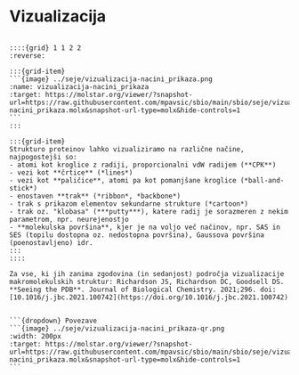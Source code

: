 # Vizualizacija

````{card} Načini prikaza proteinskih struktur

::::{grid} 1 1 2 2
:reverse:

:::{grid-item}
```{image} ../seje/vizualizacija-nacini_prikaza.png
:name: vizualizacija-nacini_prikaza
:target: https://molstar.org/viewer/?snapshot-url=https://raw.githubusercontent.com/mpavsic/sbio/main/sbio/seje/vizualizacija-nacini_prikaza.molx&snapshot-url-type=molx&hide-controls=1
```
:::

:::{grid-item}
Strukturo proteinov lahko vizualiziramo na različne načine, najpogostejši so:
- atomi kot kroglice z radiji, proporcionalni vdW radijem (**CPK**)
- vezi kot **črtice** (*lines*)
- vezi kot **paličice**, atomi pa kot pomanjšane kroglice (*ball-and-stick*)
- enostaven **trak** (*ribbon*, *backbone*)
- trak s prikazom elementov sekundarne strukture (*cartoon*)
- trak oz. "klobasa" (***putty***), katere radij je sorazmeren z nekim parametrom, npr. neurejenostjo
- **molekulska površina**, kjer je na voljo več načinov, npr. SAS in SES (topilu dostopna oz. nedostopna površina), Gaussova površina (poenostavljeno) idr.
:::
::::

Za vse, ki jih zanima zgodovina (in sedanjost) področja vizualizacije makromolekulskih struktur: Richardson JS, Richardson DC, Goodsell DS. **Seeing the PDB**. Journal of Biological Chemistry. 2021;296. doi:[10.1016/j.jbc.2021.100742](https://doi.org/10.1016/j.jbc.2021.100742)


```{dropdown} Povezave
```{image} ../seje/vizualizacija-nacini_prikaza-qr.png
:width: 200px
:target: https://molstar.org/viewer/?snapshot-url=https://raw.githubusercontent.com/mpavsic/sbio/main/sbio/seje/vizualizacija-nacini_prikaza.molx&snapshot-url-type=molx&hide-controls=1
```
````
